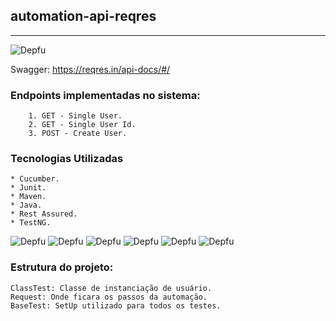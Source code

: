 ## automation-api-reqres
---------------------------------------------------------------------------------------------------------------

![Depfu](https://img.shields.io/badge/functionality-pattern-lightgrey)

Swagger: https://reqres.in/api-docs/#/

### Endpoints implementadas no sistema:

```
    1. GET - Single User.
    2. GET - Single User Id.
    3. POST - Create User.
```

### Tecnologias Utilizadas ###
```
* Cucumber.
* Junit.
* Maven.
* Java.
* Rest Assured.
* TestNG.
```

![Depfu](https://img.shields.io/badge/rest_assured-4.4.0-success) ![Depfu](https://img.shields.io/badge/testng-7.4.0-success) ![Depfu](https://img.shields.io/badge/cucumber-4.8.1-success) ![Depfu](https://img.shields.io/badge/junit-4.13.2-success) ![Depfu](https://img.shields.io/badge/maven-18-success) ![Depfu](https://img.shields.io/badge/java-8-success)

### Estrutura do projeto:
```
ClassTest: Classe de instanciação de usuário.
Request: Onde ficara os passos da automação.
BaseTest: SetUp utilizado para todos os testes.
```

